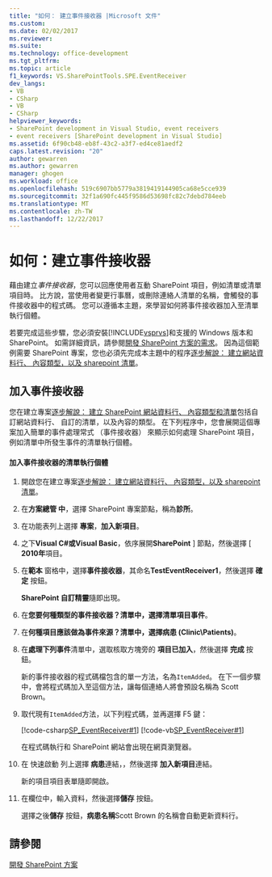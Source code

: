 ```yaml
---
title: "如何： 建立事件接收器 |Microsoft 文件"
ms.custom: 
ms.date: 02/02/2017
ms.reviewer: 
ms.suite: 
ms.technology: office-development
ms.tgt_pltfrm: 
ms.topic: article
f1_keywords: VS.SharePointTools.SPE.EventReceiver
dev_langs:
- VB
- CSharp
- VB
- CSharp
helpviewer_keywords:
- SharePoint development in Visual Studio, event receivers
- event receivers [SharePoint development in Visual Studio]
ms.assetid: 6f90cb48-eb8f-43c2-a3f7-ed4ce81aedf2
caps.latest.revision: "20"
author: gewarren
ms.author: gewarren
manager: ghogen
ms.workload: office
ms.openlocfilehash: 519c6907bb5779a3819419144905ca68e5cce939
ms.sourcegitcommit: 32f1a690fc445f9586d53698fc82c7debd784eeb
ms.translationtype: MT
ms.contentlocale: zh-TW
ms.lasthandoff: 12/22/2017
---
```

# <a name="how-to-create-an-event-receiver"></a>如何：建立事件接收器
  藉由建立*事件接收器*，您可以回應使用者互動 SharePoint 項目，例如清單或清單項目時。 比方說，當使用者變更行事曆，或刪除連絡人清單的名稱，會觸發的事件接收器中的程式碼。 您可以遵循本主題，來學習如何將事件接收器加入至清單執行個體。  
  
 若要完成這些步驟，您必須安裝[!INCLUDE[vsprvs](../sharepoint/includes/vsprvs-md.md)]和支援的 Windows 版本和 SharePoint。 如需詳細資訊，請參閱[開發 SharePoint 方案的需求](../sharepoint/requirements-for-developing-sharepoint-solutions.md)。 因為這個範例需要 SharePoint 專案，您也必須先完成本主題中的程序[逐步解說： 建立網站資料行、 內容類型，以及 sharepoint 清單](../sharepoint/walkthrough-create-a-site-column-content-type-and-list-for-sharepoint.md)。  
  
## <a name="adding-an-event-receiver"></a>加入事件接收器  
 您在建立專案[逐步解說： 建立 SharePoint 網站資料行、 內容類型和清單](../sharepoint/walkthrough-create-a-site-column-content-type-and-list-for-sharepoint.md)包括自訂網站資料行、 自訂的清單，以及內容的類型。 在下列程序中，您會展開這個專案加入簡單的事件處理常式 （事件接收器） 來顯示如何處理 SharePoint 項目，例如清單中所發生事件的清單執行個體。  
  
#### <a name="to-add-an-event-receiver-to-the-list-instance"></a>加入事件接收器的清單執行個體  
  
1.  開啟您在建立專案[逐步解說： 建立網站資料行、 內容類型，以及 sharepoint 清單](../sharepoint/walkthrough-create-a-site-column-content-type-and-list-for-sharepoint.md)。  
  
2.  在**方案總管 中**，選擇 SharePoint 專案節點，稱為**診所**。  
  
3.  在功能表列上選擇 **專案**，**加入新項目**。  
  
4.  之下**Visual C#**或**Visual Basic**，依序展開**SharePoint** ] 節點，然後選擇 [ **2010年**項目。  
  
5.  在**範本** 窗格中，選擇**事件接收器**，其命名**TestEventReceiver1**，然後選擇  **確定**  按鈕。  
  
     **SharePoint 自訂精靈**隨即出現。  
  
6.  在**您要何種類型的事件接收器？**清單中，選擇**清單項目事件**。  
  
7.  在**何種項目應該做為事件來源？**清單中，選擇**病患 (Clinic\Patients)**。  
  
8.  在**處理下列事件**清單中，選取核取方塊旁的 **項目已加入**，然後選擇 **完成** 按鈕。  
  
     新的事件接收器的程式碼檔包含的單一方法，名為`ItemAdded`。 在下一個步驟中，會將程式碼加入至這個方法，讓每個連絡人將會預設名稱為 Scott Brown。  
  
9. 取代現有`ItemAdded`方法，以下列程式碼，並再選擇 F5 鍵：  
  
     [!code-csharp[SP_EventReceiver#1](../sharepoint/codesnippet/CSharp/CustomField1/TestEventReceiver1/TestEventReceiver1.cs#1)]
     [!code-vb[SP_EventReceiver#1](../sharepoint/codesnippet/VisualBasic/CustomField1_VB/EventReceiver1/EventReceiver1.vb#1)]  
  
     在程式碼執行和 SharePoint 網站會出現在網頁瀏覽器。  
  
10. 在 快速啟動 列上選擇 **病患**連結，，然後選擇 **加入新項目**連結。  
  
     新的項目項目表單隨即開啟。  
  
11. 在欄位中，輸入資料，然後選擇**儲存** 按鈕。  
  
     選擇之後**儲存** 按鈕，**病患名稱**Scott Brown 的名稱會自動更新資料行。  
  
## <a name="see-also"></a>請參閱  
 [開發 SharePoint 方案](../sharepoint/developing-sharepoint-solutions.md)  
  
  